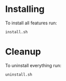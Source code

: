 # Installing
To install all features run:

```
install.sh
```

# Cleanup
To uninstall everything run:
```
uninstall.sh
```